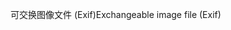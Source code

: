 <span data-ttu-id="5dcf9-101">可交换图像文件 (Exif)</span><span class="sxs-lookup"><span data-stu-id="5dcf9-101">Exchangeable image file (Exif)</span></span>